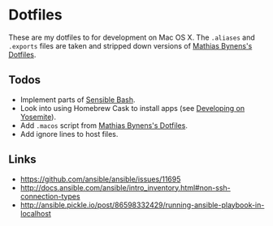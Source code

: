 # Dotfiles
These are my dotfiles to for development on Mac OS X. The `.aliases` and `.exports` files are taken and stripped down versions of [Mathias Bynens's Dotfiles](https://github.com/mathiasbynens/dotfiles).

## Todos
* Implement parts of [Sensible Bash](http://mrzool.cc/writing/sensible-bash/).
* Look into using Homebrew Cask to install apps (see [Developing on Yosemite](http://fredkelly.net/articles/2014/10/19/developing_on_yosemite.html)).
* Add `.macos` script from [Mathias Bynens's Dotfiles](https://github.com/mathiasbynens/dotfiles).
* Add ignore lines to host files.

## Links
- https://github.com/ansible/ansible/issues/11695
- http://docs.ansible.com/ansible/intro_inventory.html#non-ssh-connection-types
- http://ansible.pickle.io/post/86598332429/running-ansible-playbook-in-localhost
